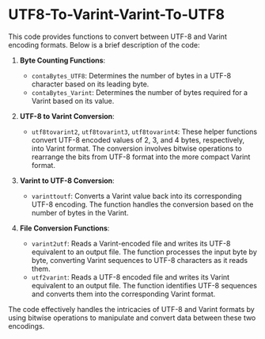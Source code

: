 # UTF8-To-Varint-Varint-To-UTF8

This code provides functions to convert between UTF-8 and Varint encoding formats. Below is a brief description of the code:

1. **Byte Counting Functions**:
   - `contaBytes_UTF8`: Determines the number of bytes in a UTF-8 character based on its leading byte.
   - `contaBytes_Varint`: Determines the number of bytes required for a Varint based on its value.

2. **UTF-8 to Varint Conversion**:
   - `utf8tovarint2`, `utf8tovarint3`, `utf8tovarint4`: These helper functions convert UTF-8 encoded values of 2, 3, and 4 bytes, respectively, into Varint format. The conversion involves bitwise operations to rearrange the bits from UTF-8 format into the more compact Varint format.

3. **Varint to UTF-8 Conversion**:
   - `varinttoutf`: Converts a Varint value back into its corresponding UTF-8 encoding. The function handles the conversion based on the number of bytes in the Varint.

4. **File Conversion Functions**:
   - `varint2utf`: Reads a Varint-encoded file and writes its UTF-8 equivalent to an output file. The function processes the input byte by byte, converting Varint sequences to UTF-8 characters as it reads them.
   - `utf2varint`: Reads a UTF-8 encoded file and writes its Varint equivalent to an output file. The function identifies UTF-8 sequences and converts them into the corresponding Varint format.

The code effectively handles the intricacies of UTF-8 and Varint formats by using bitwise operations to manipulate and convert data between these two encodings.
